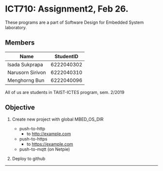 
# ICT710: Assignment2, Feb 26.

These programs are a part of Software Design for Embedded System laboratory.

## Members

| Name | StudentID |
|--|--|
| Isada Sukprapa| 6222040302 |
| Narusorn Sirivon  | 6222040310 |
| Menghorng Bun | 6222040096 |

All of us are students in TAIST-ICTES program, sem. 2/2019

## Objective

1. Create new project with global MBED_OS_DIR
	- push-to-http
		- to http://example.com
	- push-to-https
		- to https://example.com
	- push-to-mqtt (on Netpie)

2. Deploy to github

---
